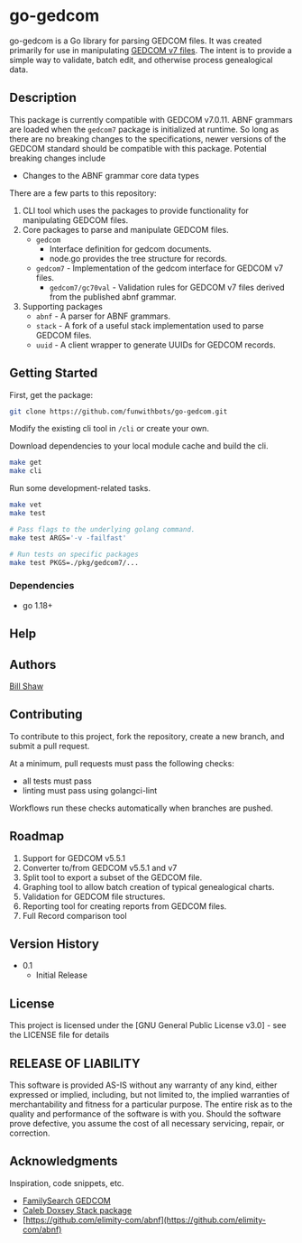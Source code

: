 # go-gedcom

go-gedcom is a Go library for parsing GEDCOM files. It was created primarily for use in manipulating 
[GEDCOM v7 files](https://www.familysearch.org/developers/docs/guides/gedcom7_0). The intent is to provide a
simple way to validate, batch edit, and otherwise process genealogical data.

## Description

This package is currently compatible with GEDCOM v7.0.11. ABNF grammars are loaded when the `gedcom7` 
package is initialized at runtime. So long as there are no breaking changes to the specifications, newer
versions of the GEDCOM standard should be compatible with this package. Potential breaking changes include

* Changes to the ABNF grammar core data types

There are a few parts to this repository:

1. CLI tool which uses the packages to provide functionality for manipulating GEDCOM files.
2. Core packages to parse and manipulate GEDCOM files.
   - `gedcom` 
     - Interface definition for gedcom documents.
     - node.go provides the tree structure for records.
   - `gedcom7` - Implementation of the gedcom interface for GEDCOM v7 files.
     - `gedcom7/gc70val` - Validation rules for GEDCOM v7 files derived from the published abnf grammar.
3. Supporting packages
    - `abnf` - A parser for ABNF grammars.
    - `stack` - A fork of a useful stack implementation used to parse GEDCOM files.
    - `uuid` - A client wrapper to generate UUIDs for GEDCOM records.

## Getting Started

First, get the package:

```bash
git clone https://github.com/funwithbots/go-gedcom.git
```

Modify the existing cli tool in `/cli` or create your own.

Download dependencies to your local module cache and build the cli.
```bash
make get
make cli
```

Run some development-related tasks.
```bash
make vet
make test

# Pass flags to the underlying golang command.
make test ARGS='-v -failfast'

# Run tests on specific packages
make test PKGS=./pkg/gedcom7/...
```

### Dependencies

* go 1.18+

## Help

## Authors

[Bill Shaw](https://github.com/funwithbots)

## Contributing

To contribute to this project, fork the repository, create a new branch, and submit a pull request.

At a minimum, pull requests must pass the following checks:
- all tests must pass
- linting must pass using golangci-lint

Workflows run these checks automatically when branches are pushed.

## Roadmap

1. Support for GEDCOM v5.5.1
2. Converter to/from GEDCOM v5.5.1 and v7
3. Split tool to export a subset of the GEDCOM file.
4. Graphing tool to allow batch creation of typical genealogical charts.
5. Validation for GEDCOM file structures.
6. Reporting tool for creating reports from GEDCOM files.
7. Full Record comparison tool

## Version History

* 0.1
    * Initial Release

## License

This project is licensed under the [GNU General Public License v3.0] - see the LICENSE file for details

## RELEASE OF LIABILITY

This software is provided AS-IS without any warranty of any kind, either expressed or implied, including, but not limited to, the implied warranties of merchantability and fitness for a particular purpose. The entire risk as to the quality and performance of the software is with you. Should the software prove defective, you assume the cost of all necessary servicing, repair, or correction.

## Acknowledgments

Inspiration, code snippets, etc.
* [FamilySearch GEDCOM](https://github.com/FamilySearch/GEDCOM)
* [Caleb Doxsey Stack package](https://github.com/golang-collections/collections)
* [https://github.com/elimity-com/abnf](https://github.com/elimity-com/abnf)
